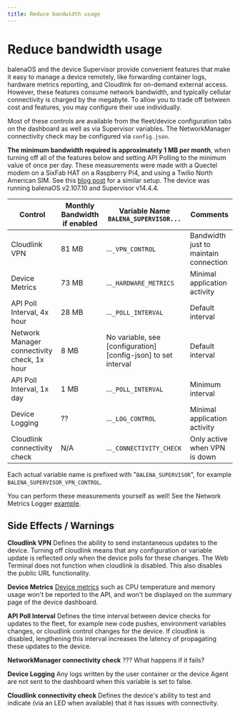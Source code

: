 ```yaml
---
title: Reduce bandwidth usage
---
```


# Reduce bandwidth usage

balenaOS and the device Supervisor provide convenient features that make it easy to manage a device remotely, like forwarding container logs, hardware metrics reporting, and Cloudlink for on-demand external access. However, these features consume network bandwidth, and typically cellular connectivity is charged by the megabyte. To allow you to trade off between cost and features, you may configure their use individually.

Most of these controls are available from the fleet/device configuration tabs on the dashboard as well as via Supervisor variables. The NetworkManager connectivity check may be configured via `config.json`.

**The minimum bandwidth required is approximately 1 MB per month**, when turning off all of the features below and setting API Polling to the minimum value of once per day. These measurements were made with a Quectel modem on a SixFab HAT on a Raspberry Pi4, and using a Twilio North American SIM. See this [blog post](https://www.balena.io/blog/cellular-iot-isnt-as-hard-as-you-think/) for a similar setup. The device was running balenaOS v2.107.10 and Supervisor v14.4.4.

| Control | Monthly Bandwidth if enabled | Variable Name<br>`BALENA_SUPERVISOR...` | Comments |
| ------- | --------- | -------- | -------- |
| Cloudlink VPN | 81 MB | ...`_VPN_CONTROL` | Bandwidth just to maintain connection |
| Device Metrics | 73 MB | ...`_HARDWARE_METRICS` | Minimal application activity |
| API Poll Interval, 4x hour | 28 MB | ...`_POLL_INTERVAL` | Default interval |
| Network Manager connectivity check, 1x hour | 8 MB | No variable, see [configuration][config-json] to set interval | Default interval |
| API Poll Interval, 1x day | 1 MB | ...`_POLL_INTERVAL` | Minimum interval |
| Device Logging| ?? | ...`_LOG_CONTROL` | Minimal application activity |
| Cloudlink connectivity check | N/A | ...`_CONNECTIVITY_CHECK`  | Only active when VPN is down |

Each actual variable name is prefixed with "`BALENA_SUPERVISOR`", for example `BALENA_SUPERVISOR_VPN_CONTROL`.

You can perform these measurements yourself as well! See the Network Metrics Logger [example](https://github.com/balena-io-examples/network-metrics-logger).


## Side Effects / Warnings

**Cloudlink VPN** Defines the ability to send instantaneous updates to the device. Turning off cloudlink means that any configuration or variable update is reflected only when the device polls for these changes. The Web Terminal does not function when cloudlink is disabled. This also disables the public URL functionality.

**Device Metrics** [Device metrics][device-metrics] such as CPU temperature and memory usage won't be reported to the API, and won't be displayed on the summary page of the device dashboard.

**API Poll Interval** Defines the time interval between device checks for updates to the fleet, for example new code pushes, environment variables changes, or cloudlink control changes for the device. If cloudlink is disabled, lengthening this interval increases the latency of propagating these updates to the device.

**NetworkManager connectivity check** ??? What happens if it fails?

**Device Logging** Any logs written by the user container or the device Agent are not sent to the dashboard when this variable is set to false.

**Cloudlink connectivity check** Defines the device's ability to test and indicate (via an LED when available) that it has issues with connectivity.


[device-metrics]:/reference/supervisor/device-metrics
[configuration]:/reference/OS/network/#checking-connectivity
